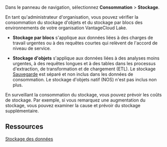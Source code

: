 Dans le panneau de navigation, sélectionnez **Consommation** \> **Stockage**.

En tant qu'administrateur d'organisation, vous pouvez vérifier la consommation du stockage d'objets et du stockage par blocs des environnements de votre organisation VantageCloud Lake.

-   **Stockage par blocs** s'applique aux données liées à des charges de travail urgentes ou à des requêtes courtes qui relèvent de l'accord de niveau de service.

-   **Stockage d'objets** s'applique aux données liées à des analyses moins urgentes, à des requêtes longues et à des tables dans les processus d'extraction, de transformation et de chargement (ETL). Le stockage [Sauvegarde](jrq1640280690304.md) est séparé et non inclus dans les données de consommation. Le stockage d'objets natif (NOS) n'est pas inclus non plus.

En surveillant la consommation du stockage, vous pouvez prévoir les coûts de stockage. Par exemple, si vous remarquez une augmentation du stockage, vous pouvez examiner la cause et prévoir du stockage supplémentaire.

Ressources
----------

[Stockage des données](https://docs.teradata.com/access/sources/dita/topic?dita:mapPath=phg1621910019905.ditamap&dita:ditavalPath=pny1626732985837.ditaval&dita:topicPath=xsu1681863280880.dita)
